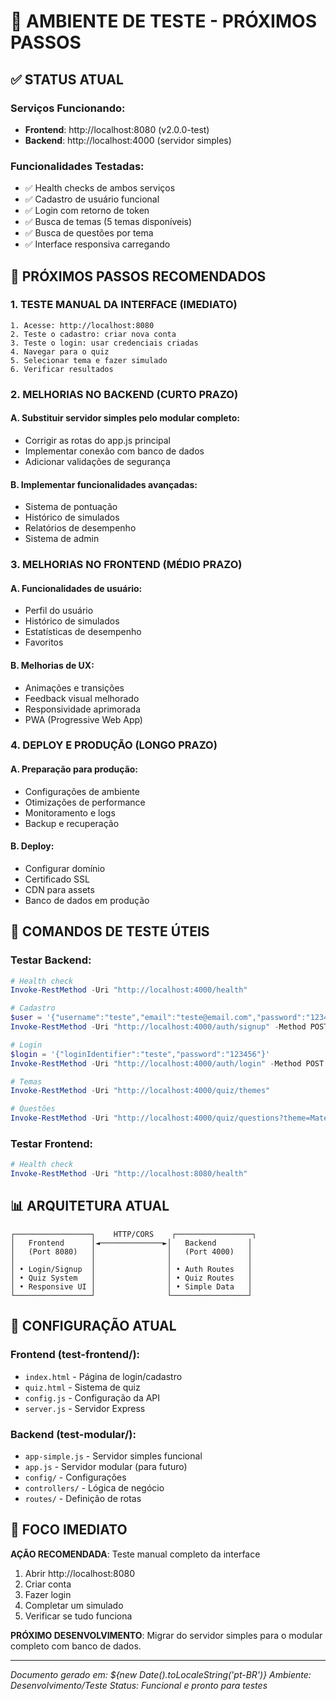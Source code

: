 # 🎯 AMBIENTE DE TESTE - PRÓXIMOS PASSOS

## ✅ STATUS ATUAL

### Serviços Funcionando:
- **Frontend**: http://localhost:8080 (v2.0.0-test)
- **Backend**: http://localhost:4000 (servidor simples)

### Funcionalidades Testadas:
- ✅ Health checks de ambos serviços
- ✅ Cadastro de usuário funcional
- ✅ Login com retorno de token
- ✅ Busca de temas (5 temas disponíveis)
- ✅ Busca de questões por tema
- ✅ Interface responsiva carregando

## 🚀 PRÓXIMOS PASSOS RECOMENDADOS

### 1. TESTE MANUAL DA INTERFACE (IMEDIATO)
```
1. Acesse: http://localhost:8080
2. Teste o cadastro: criar nova conta
3. Teste o login: usar credenciais criadas
4. Navegar para o quiz
5. Selecionar tema e fazer simulado
6. Verificar resultados
```

### 2. MELHORIAS NO BACKEND (CURTO PRAZO)

#### A. Substituir servidor simples pelo modular completo:
- Corrigir as rotas do app.js principal
- Implementar conexão com banco de dados
- Adicionar validações de segurança

#### B. Implementar funcionalidades avançadas:
- Sistema de pontuação
- Histórico de simulados
- Relatórios de desempenho
- Sistema de admin

### 3. MELHORIAS NO FRONTEND (MÉDIO PRAZO)

#### A. Funcionalidades de usuário:
- Perfil do usuário
- Histórico de simulados
- Estatísticas de desempenho
- Favoritos

#### B. Melhorias de UX:
- Animações e transições
- Feedback visual melhorado
- Responsividade aprimorada
- PWA (Progressive Web App)

### 4. DEPLOY E PRODUÇÃO (LONGO PRAZO)

#### A. Preparação para produção:
- Configurações de ambiente
- Otimizações de performance
- Monitoramento e logs
- Backup e recuperação

#### B. Deploy:
- Configurar domínio
- Certificado SSL
- CDN para assets
- Banco de dados em produção

## 🧪 COMANDOS DE TESTE ÚTEIS

### Testar Backend:
```powershell
# Health check
Invoke-RestMethod -Uri "http://localhost:4000/health"

# Cadastro
$user = '{"username":"teste","email":"teste@email.com","password":"123456","name":"Teste"}'
Invoke-RestMethod -Uri "http://localhost:4000/auth/signup" -Method POST -ContentType "application/json" -Body $user

# Login
$login = '{"loginIdentifier":"teste","password":"123456"}'
Invoke-RestMethod -Uri "http://localhost:4000/auth/login" -Method POST -ContentType "application/json" -Body $login

# Temas
Invoke-RestMethod -Uri "http://localhost:4000/quiz/themes"

# Questões
Invoke-RestMethod -Uri "http://localhost:4000/quiz/questions?theme=Matemática&count=5"
```

### Testar Frontend:
```powershell
# Health check
Invoke-RestMethod -Uri "http://localhost:8080/health"
```

## 📊 ARQUITETURA ATUAL

```
┌─────────────────┐    HTTP/CORS    ┌─────────────────┐
│   Frontend      │◄──────────────►│   Backend       │
│   (Port 8080)   │                │   (Port 4000)   │
│                 │                │                 │
│ • Login/Signup  │                │ • Auth Routes   │
│ • Quiz System   │                │ • Quiz Routes   │
│ • Responsive UI │                │ • Simple Data   │
└─────────────────┘                └─────────────────┘
```

## 🔧 CONFIGURAÇÃO ATUAL

### Frontend (test-frontend/):
- `index.html` - Página de login/cadastro
- `quiz.html` - Sistema de quiz
- `config.js` - Configuração da API
- `server.js` - Servidor Express

### Backend (test-modular/):
- `app-simple.js` - Servidor simples funcional
- `app.js` - Servidor modular (para futuro)
- `config/` - Configurações
- `controllers/` - Lógica de negócio
- `routes/` - Definição de rotas

## 🎯 FOCO IMEDIATO

**AÇÃO RECOMENDADA**: Teste manual completo da interface
1. Abrir http://localhost:8080
2. Criar conta
3. Fazer login
4. Completar um simulado
5. Verificar se tudo funciona

**PRÓXIMO DESENVOLVIMENTO**: Migrar do servidor simples para o modular completo com banco de dados.

---
*Documento gerado em: ${new Date().toLocaleString('pt-BR')}*
*Ambiente: Desenvolvimento/Teste*
*Status: Funcional e pronto para testes*
